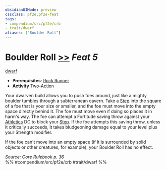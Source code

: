 ```yaml
---
obsidianUIMode: preview
cssclass: pf2e,pf2e-feat
tags:
- compendium/src/pf2e/crb
- trait/dwarf
aliases: ["Boulder Roll"]
---
```

# Boulder Roll  [>>](chapter-9-playing-the-game.md#Actions "Two-Action") *Feat 5*  
[dwarf](dwarf.md "Dwarf Ancestry & Heritage Trait")  

- **Prerequisites**: [Rock Runner](rock-runner.md)
- **Activity** Two-Action

Your dwarven build allows you to push foes around, just like a mighty boulder tumbles through a subterranean cavern. Take a [Step](step.md) into the square of a foe that is your size or smaller, and the foe must move into the empty space directly behind it. The foe must move even if doing so places it in harm's way. The foe can attempt a Fortitude saving throw against your [Athletics](skills.md#Athletics) DC to block your [Step](step.md). If the foe attempts this saving throw, unless it critically succeeds, it takes bludgeoning damage equal to your level plus your Strength modifier.

If the foe can't move into an empty space (if it is surrounded by solid objects or other creatures, for example), your Boulder Roll has no effect.

*Source: Core Rulebook p. 36*  
%% #compendium/src/pf2e/crb #trait/dwarf %%